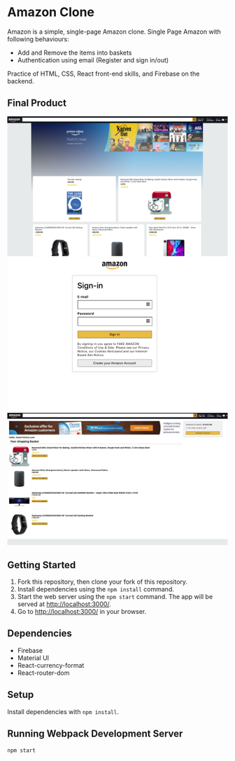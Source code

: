 # Amazon Clone
Amazon is a simple, single-page Amazon clone. Single Page Amazon with following behaviours:

- Add and Remove the items into baskets
- Authentication using email (Register and sign in/out)

Practice of HTML, CSS, React front-end skills, and Firebase on the backend.

## Final Product
!["Screenshot of Main Page"](https://github.com/9boogie/amazon_clone/blob/master/docs/Main_Page.png)
!["Screenshot of Authentication"](https://github.com/9boogie/amazon_clone/blob/master/docs/Authentication.png)
!["Screenshot of Basket with items"](https://github.com/9boogie/amazon_clone/blob/master/docs/Basket_With_Items.png)

## Getting Started

1. Fork this repository, then clone your fork of this repository.
2. Install dependencies using the `npm install` command.
3. Start the web server using the `npm start` command. The app will be served at <http://localhost:3000/>.
4. Go to <http://localhost:3000/> in your browser.

## Dependencies
- Firebase
- Material UI
- React-currency-format
- React-router-dom

## Setup
Install dependencies with `npm install`.

## Running Webpack Development Server
```sh
npm start
```